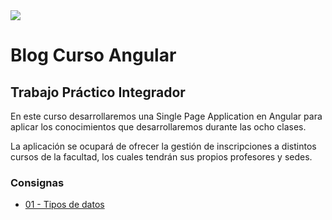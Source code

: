 <img src="https://goo.gl/forms/hFdoUTpX9g0JK0C23" />

# Blog Curso Angular

## Trabajo Práctico Integrador

En este curso desarrollaremos una Single Page Application en Angular para aplicar los conocimientos que desarrollaremos durante las ocho clases.

La aplicación se ocupará de ofrecer la gestión de inscripciones a distintos cursos de la facultad, los cuales tendrán sus propios profesores y sedes.

### Consignas

* [01 - Tipos de datos](ejercicio-01.md)
